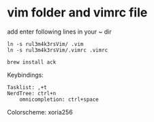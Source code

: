 # vim folder and vimrc file

add enter following lines in your ~ dir

    ln -s rul3m4k3rsVim/ .vim
    ln -s rul3m4k3rsVim/.vimrc .vimrc

    brew install ack
Keybindings:

	Tasklist: ,+t
	NerdTree: ctrl+n
        omnicompletion: ctrl+space

Colorscheme: xoria256
